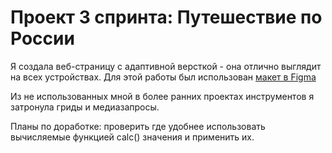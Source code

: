 # Проект 3 спринта: Путешествие по России

Я создала веб-страницу с адаптивной версткой - она отлично выглядит на всех устройствах.
Для этой работы был использован [макет в Figma](https://www.figma.com/file/OyRWEjU6wBwRe1hapzQoLx/Sprint-3%3A-Russia-%2F-desktop-%2B-mobile?node-id=28503%3A0)

Из не использованных мной в более ранних проектах инструментов я затронула гриды и медиазапросы.

Планы по доработке: проверить где удобнее использовать вычисляемые функцией calc() значения и применить их.
